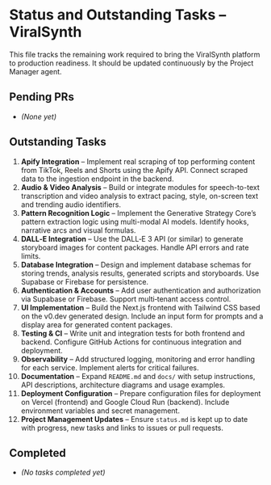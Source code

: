 # Status and Outstanding Tasks – ViralSynth

This file tracks the remaining work required to bring the ViralSynth platform to production readiness. It should be updated continuously by the Project Manager agent.

## Pending PRs
- *(None yet)*

## Outstanding Tasks
1. **Apify Integration** – Implement real scraping of top performing content from TikTok, Reels and Shorts using the Apify API. Connect scraped data to the ingestion endpoint in the backend.
2. **Audio & Video Analysis** – Build or integrate modules for speech-to-text transcription and video analysis to extract pacing, style, on-screen text and trending audio identifiers.
3. **Pattern Recognition Logic** – Implement the Generative Strategy Core’s pattern extraction logic using multi-modal AI models. Identify hooks, narrative arcs and visual formulas.
4. **DALL‑E Integration** – Use the DALL‑E 3 API (or similar) to generate storyboard images for content packages. Handle API errors and rate limits.
5. **Database Integration** – Design and implement database schemas for storing trends, analysis results, generated scripts and storyboards. Use Supabase or Firebase for persistence.
6. **Authentication & Accounts** – Add user authentication and authorization via Supabase or Firebase. Support multi‑tenant access control.
7. **UI Implementation** – Build the Next.js frontend with Tailwind CSS based on the v0.dev generated design. Include an input form for prompts and a display area for generated content packages.
8. **Testing & CI** – Write unit and integration tests for both frontend and backend. Configure GitHub Actions for continuous integration and deployment.
9. **Observability** – Add structured logging, monitoring and error handling for each service. Implement alerts for critical failures.
10. **Documentation** – Expand `README.md` and `docs/` with setup instructions, API descriptions, architecture diagrams and usage examples.
11. **Deployment Configuration** – Prepare configuration files for deployment on Vercel (frontend) and Google Cloud Run (backend). Include environment variables and secret management.
12. **Project Management Updates** – Ensure `status.md` is kept up to date with progress, new tasks and links to issues or pull requests.

## Completed
- *(No tasks completed yet)*
